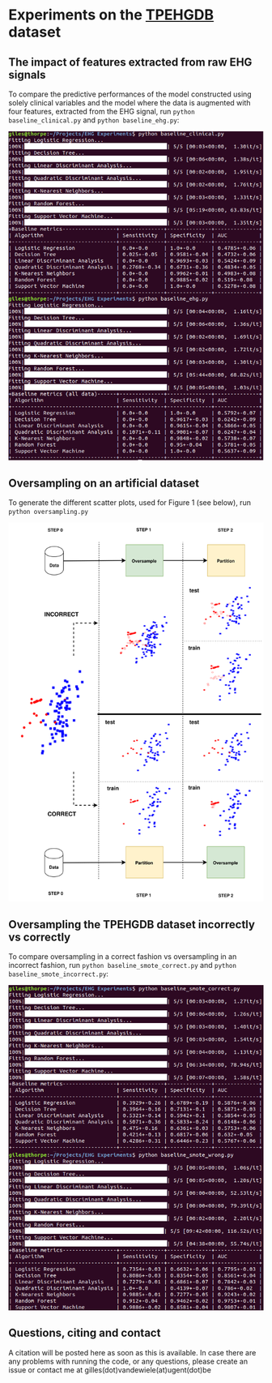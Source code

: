 # Experiments on the [TPEHGDB](https://www.physionet.org/physiobank/database/tpehgdb/) dataset

## The impact of features extracted from raw EHG signals

To compare the predictive performances of the model constructed using solely clinical variables and the model where the data is augmented with four features, extracted from the EHG signal, run `python baseline_clinical.py` and `python baseline_ehg.py`:

![The impact of features extracted from EHG signals](figures/impact_ehg.png)

## Oversampling on an artificial dataset

To generate the different scatter plots, used for Figure 1 (see below), run `python oversampling.py`

![Oversamping correctly vs incorrectly (artificial dataset)](figures/EHG_BLOCK.svg)

## Oversampling the TPEHGDB dataset incorrectly vs correctly

To compare oversampling in a correct fashion vs oversampling in an incorrect fashion, run `python baseline_smote_correct.py` and `python baseline_smote_incorrect.py`:

![Oversamping correctly vs incorrectly (TPEHGDB dataset)](figures/smote.png)

## Questions, citing and contact

A citation will be posted here as soon as this is available. In case there are any problems with running the code, or any questions, please create an issue or contact me at gilles(dot)vandewiele(at)ugent(dot)be 
